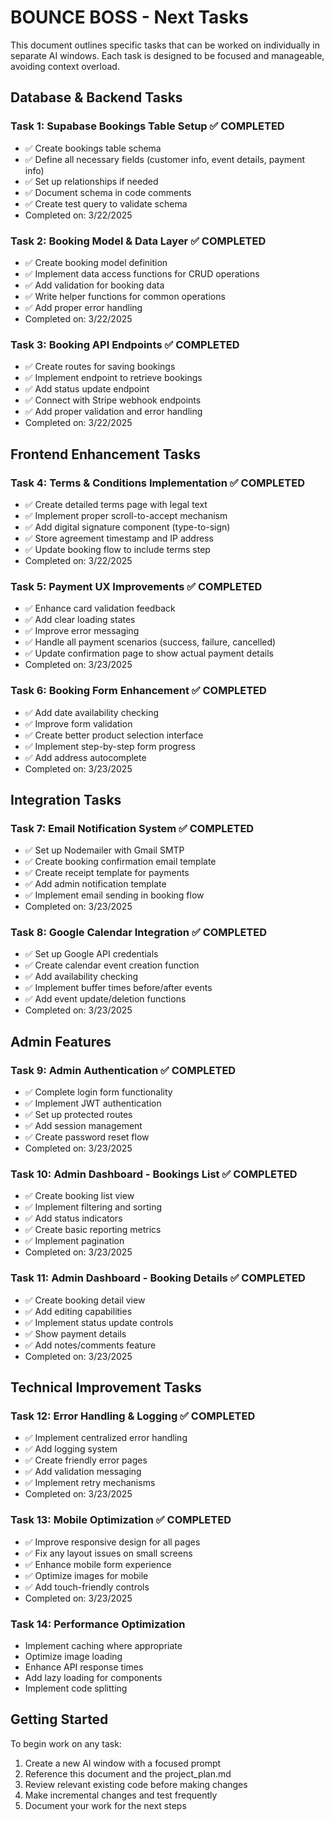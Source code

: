 # BOUNCE BOSS - Next Tasks

This document outlines specific tasks that can be worked on individually in separate AI windows. Each task is designed to be focused and manageable, avoiding context overload.

## Database & Backend Tasks

### Task 1: Supabase Bookings Table Setup ✅ COMPLETED
- ✅ Create bookings table schema
- ✅ Define all necessary fields (customer info, event details, payment info)
- ✅ Set up relationships if needed
- ✅ Document schema in code comments
- ✅ Create test query to validate schema
- Completed on: 3/22/2025

### Task 2: Booking Model & Data Layer ✅ COMPLETED
- ✅ Create booking model definition
- ✅ Implement data access functions for CRUD operations
- ✅ Add validation for booking data
- ✅ Write helper functions for common operations
- ✅ Add proper error handling
- Completed on: 3/22/2025

### Task 3: Booking API Endpoints ✅ COMPLETED
- ✅ Create routes for saving bookings
- ✅ Implement endpoint to retrieve bookings
- ✅ Add status update endpoint
- ✅ Connect with Stripe webhook endpoints
- ✅ Add proper validation and error handling
- Completed on: 3/22/2025

## Frontend Enhancement Tasks

### Task 4: Terms & Conditions Implementation ✅ COMPLETED
- ✅ Create detailed terms page with legal text
- ✅ Implement proper scroll-to-accept mechanism
- ✅ Add digital signature component (type-to-sign)
- ✅ Store agreement timestamp and IP address
- ✅ Update booking flow to include terms step
- Completed on: 3/22/2025

### Task 5: Payment UX Improvements ✅ COMPLETED
- ✅ Enhance card validation feedback
- ✅ Add clear loading states
- ✅ Improve error messaging
- ✅ Handle all payment scenarios (success, failure, cancelled)
- ✅ Update confirmation page to show actual payment details
- Completed on: 3/23/2025

### Task 6: Booking Form Enhancement ✅ COMPLETED
- ✅ Add date availability checking
- ✅ Improve form validation
- ✅ Create better product selection interface
- ✅ Implement step-by-step form progress
- ✅ Add address autocomplete
- Completed on: 3/23/2025

## Integration Tasks

### Task 7: Email Notification System ✅ COMPLETED
- ✅ Set up Nodemailer with Gmail SMTP
- ✅ Create booking confirmation email template
- ✅ Create receipt template for payments
- ✅ Add admin notification template
- ✅ Implement email sending in booking flow
- Completed on: 3/23/2025

### Task 8: Google Calendar Integration ✅ COMPLETED
- ✅ Set up Google API credentials
- ✅ Create calendar event creation function
- ✅ Add availability checking
- ✅ Implement buffer times before/after events
- ✅ Add event update/deletion functions
- Completed on: 3/23/2025

## Admin Features

### Task 9: Admin Authentication ✅ COMPLETED
- ✅ Complete login form functionality
- ✅ Implement JWT authentication
- ✅ Set up protected routes
- ✅ Add session management
- ✅ Create password reset flow
- Completed on: 3/23/2025

### Task 10: Admin Dashboard - Bookings List ✅ COMPLETED
- ✅ Create booking list view
- ✅ Implement filtering and sorting
- ✅ Add status indicators
- ✅ Create basic reporting metrics
- ✅ Implement pagination
- Completed on: 3/23/2025

### Task 11: Admin Dashboard - Booking Details ✅ COMPLETED
- ✅ Create booking detail view
- ✅ Add editing capabilities
- ✅ Implement status update controls
- ✅ Show payment details
- ✅ Add notes/comments feature
- Completed on: 3/23/2025

## Technical Improvement Tasks

### Task 12: Error Handling & Logging ✅ COMPLETED
- ✅ Implement centralized error handling
- ✅ Add logging system
- ✅ Create friendly error pages
- ✅ Add validation messaging
- ✅ Implement retry mechanisms
- Completed on: 3/23/2025

### Task 13: Mobile Optimization ✅ COMPLETED
- ✅ Improve responsive design for all pages
- ✅ Fix any layout issues on small screens
- ✅ Enhance mobile form experience
- ✅ Optimize images for mobile
- ✅ Add touch-friendly controls
- Completed on: 3/23/2025

### Task 14: Performance Optimization
- Implement caching where appropriate
- Optimize image loading
- Enhance API response times
- Add lazy loading for components
- Implement code splitting

## Getting Started

To begin work on any task:
1. Create a new AI window with a focused prompt
2. Reference this document and the project_plan.md
3. Review relevant existing code before making changes
4. Make incremental changes and test frequently
5. Document your work for the next steps
